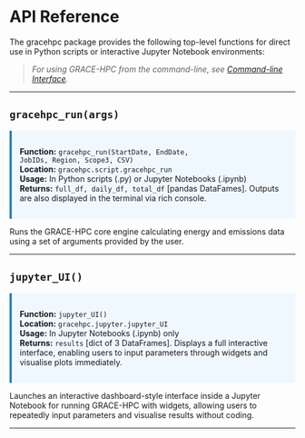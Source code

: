 # API Reference

The gracehpc package provides the following top-level functions for direct use in Python scripts or interactive Jupyter Notebook environments:

> *For using GRACE-HPC from the command-line, see [Command-line Interface](cli.md).*

---
## `gracehpc_run(args)`
<div style="border-left: 4px solid #2980b9; padding: 1em; background-color: #f0f8ff;">

<strong>Function:</strong> <code>gracehpc_run(StartDate, EndDate, JobIDs, Region, Scope3, CSV)</code><br>
<strong>Location:</strong> <code>gracehpc.script.gracehpc_run</code><br>
<strong>Usage:</strong> In Python scripts (.py) or Jupyter Notebooks (.ipynb)<br>
<strong>Returns:</strong> <code>full_df, daily_df, total_df</code> [pandas DataFames]. Outputs are also displayed in the terminal via rich console.

</div>

Runs the GRACE-HPC core engine calculating energy and emissions data using a set of arguments provided by the user.



---

## `jupyter_UI()`
<div style="border-left: 4px solid #2980b9; padding: 1em; background-color: #f0f8ff;">

<strong>Function:</strong> <code>jupyter_UI()</code><br>
<strong>Location:</strong> <code>gracehpc.jupyter.jupyter_UI</code><br>
<strong>Usage:</strong> In Jupyter Notebooks (.ipynb) only<br>
<strong>Returns:</strong> <code>results</code> [dict of 3 DataFrames]. Displays a full interactive interface, enabling users to input parameters through widgets and visualise plots immediately.

</div>

Launches an interactive dashboard-style interface inside a Jupyter Notebook for running GRACE-HPC with widgets, allowing users to repeatedly input parameters and visualise results without coding.





---





